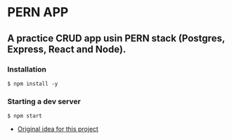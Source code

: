 # PERN APP

## A practice CRUD app usin PERN stack (Postgres, Express, React and Node).

### Installation

``$ npm install -y``

### Starting a dev server

``$ npm start``

* [Original idea for this project](https://medium.com/@olinations/build-a-crud-template-using-react-bootstrap-express-postgres-9f84cc444438)
